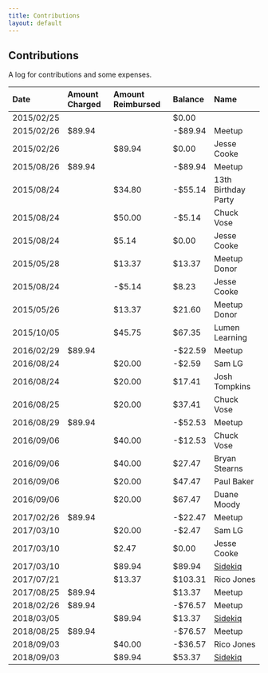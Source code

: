 ```yaml
---
title: Contributions
layout: default
---
```


## Contributions

A log for contributions and some expenses.

| Date       | Amount Charged | Amount Reimbursed | Balance   | Name                                |
| :--------- | :------------- | :---------------- | :-------- | :---------------------------------- |
| 2015/02/25 |                |                   | $0.00     |                                     |
| 2015/02/26 | $89.94         |                   | -$89.94   | Meetup                              |
| 2015/02/26 |                | $89.94            | $0.00     | Jesse Cooke                         |
| 2015/08/26 | $89.94         |                   | -$89.94   | Meetup                              |
| 2015/08/24 |                | $34.80            | -$55.14   | 13th Birthday Party                 |
| 2015/08/24 |                | $50.00            | -$5.14    | Chuck Vose                          |
| 2015/08/24 |                | $5.14             | $0.00     | Jesse Cooke                         |
| 2015/05/28 |                | $13.37            | $13.37    | Meetup Donor                        |
| 2015/08/24 |                | -$5.14            | $8.23     | Jesse Cooke                         |
| 2015/05/26 |                | $13.37            | $21.60    | Meetup Donor                        |
| 2015/10/05 |                | $45.75            | $67.35    | Lumen Learning                      |
| 2016/02/29 | $89.94         |                   | -$22.59   | Meetup                              |
| 2016/08/24 |                | $20.00            | -$2.59    | Sam LG                              |
| 2016/08/24 |                | $20.00            | $17.41    | Josh Tompkins                       |
| 2016/08/25 |                | $20.00            | $37.41    | Chuck Vose                          |
| 2016/08/29 | $89.94         |                   | -$52.53   | Meetup                              |
| 2016/09/06 |                | $40.00            | -$12.53   | Chuck Vose                          |
| 2016/09/06 |                | $40.00            | $27.47    | Bryan Stearns                       |
| 2016/09/06 |                | $20.00            | $47.47    | Paul Baker                          |
| 2016/09/06 |                | $20.00            | $67.47    | Duane Moody                         |
| 2017/02/26 | $89.94         |                   | -$22.47   | Meetup                              |
| 2017/03/10 |                | $20.00            | -$2.47    | Sam LG                              |
| 2017/03/10 |                | $2.47             | $0.00     | Jesse Cooke                         |
| 2017/03/10 |                | $89.94            | $89.94    | [Sidekiq](http://sidekiq.org/)      |
| 2017/07/21 |                | $13.37            | $103.31   | Rico Jones                          |
| 2017/08/25 | $89.94         |                   | $13.37    | Meetup                              |
| 2018/02/26 | $89.94         |                   | -$76.57   | Meetup                              |
| 2018/03/05 |                | $89.94            | $13.37    | [Sidekiq](http://sidekiq.org/)      |
| 2018/08/25 | $89.94         |                   | -$76.57   | Meetup                              |
| 2018/09/03 |                | $40.00            | -$36.57   | Rico Jones                          |
| 2018/09/03 |                | $89.94            | $53.37    | [Sidekiq](http://sidekiq.org/)      |
